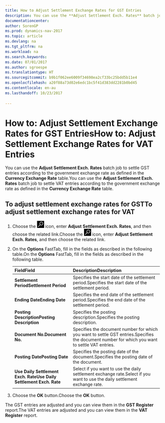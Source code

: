 ```yaml
---
title: How to Adjust Settlement Exchange Rates for GST Entries
description: You can use the **Adjust Settlement Exch. Rates** batch job to settle GST entries according to the government exchange rate as defined in the **Currency Exchange Rate** table.
documentationcenter: 
author: SorenGP
ms.prod: dynamics-nav-2017
ms.topic: article
ms.devlang: na
ms.tgt_pltfrm: na
ms.workload: na
ms.search.keywords: 
ms.date: 07/01/2017
ms.author: sgroespe
ms.translationtype: HT
ms.sourcegitcommit: b9b1f062ee6009f34698ea2cf33bc25bdd5b11e4
ms.openlocfilehash: a20f88a73d02e6edc1bc5f41d383dd2281b0bd45
ms.contentlocale: en-au
ms.lasthandoff: 10/23/2017

---
```

# <a name="how-to-adjust-settlement-exchange-rates-for-vat-entries"></a><span data-ttu-id="81395-103">How to: Adjust Settlement Exchange Rates for GST Entries</span><span class="sxs-lookup"><span data-stu-id="81395-103">How to: Adjust Settlement Exchange Rates for VAT Entries</span></span>
<span data-ttu-id="81395-104">You can use the **Adjust Settlement Exch. Rates** batch job to settle GST entries according to the government exchange rate as defined in the **Currency Exchange Rate** table.</span><span class="sxs-lookup"><span data-stu-id="81395-104">You can use the **Adjust Settlement Exch. Rates** batch job to settle VAT entries according to the government exchange rate as defined in the **Currency Exchange Rate** table.</span></span>  

## <a name="to-adjust-settlement-exchange-rates-for-vat"></a><span data-ttu-id="81395-105">To adjust settlement exchange rates for GST</span><span class="sxs-lookup"><span data-stu-id="81395-105">To adjust settlement exchange rates for VAT</span></span>  

1.  <span data-ttu-id="81395-106">Choose the ![Search for Page or Report](../../media/ui-search/search_small.png "Search for Page or Report icon") icon, enter **Adjust Settlement Exch. Rates**, and then choose the related link.</span><span class="sxs-lookup"><span data-stu-id="81395-106">Choose the ![Search for Page or Report](../../media/ui-search/search_small.png "Search for Page or Report icon") icon, enter **Adjust Settlement Exch. Rates**, and then choose the related link.</span></span>  
2.  <span data-ttu-id="81395-107">On the **Options** FastTab, fill in the fields as described in the following table.</span><span class="sxs-lookup"><span data-stu-id="81395-107">On the **Options** FastTab, fill in the fields as described in the following table.</span></span>  

    |<span data-ttu-id="81395-108">Field</span><span class="sxs-lookup"><span data-stu-id="81395-108">Field</span></span>|<span data-ttu-id="81395-109">Description</span><span class="sxs-lookup"><span data-stu-id="81395-109">Description</span></span>|  
    |---------------------------------|---------------------------------------|  
    |<span data-ttu-id="81395-110">**Settlement Period**</span><span class="sxs-lookup"><span data-stu-id="81395-110">**Settlement Period**</span></span>|<span data-ttu-id="81395-111">Specifies the start date of the settlement period.</span><span class="sxs-lookup"><span data-stu-id="81395-111">Specifies the start date of the settlement period.</span></span>|  
    |<span data-ttu-id="81395-112">**Ending Date**</span><span class="sxs-lookup"><span data-stu-id="81395-112">**Ending Date**</span></span>|<span data-ttu-id="81395-113">Specifies the end date of the settlement period.</span><span class="sxs-lookup"><span data-stu-id="81395-113">Specifies the end date of the settlement period.</span></span>|  
    |<span data-ttu-id="81395-114">**Posting Description**</span><span class="sxs-lookup"><span data-stu-id="81395-114">**Posting Description**</span></span>|<span data-ttu-id="81395-115">Specifies the posting description.</span><span class="sxs-lookup"><span data-stu-id="81395-115">Specifies the posting description.</span></span>|  
    |<span data-ttu-id="81395-116">**Document No.**</span><span class="sxs-lookup"><span data-stu-id="81395-116">**Document No.**</span></span>|<span data-ttu-id="81395-117">Specifies the document number for which you want to settle GST entries.</span><span class="sxs-lookup"><span data-stu-id="81395-117">Specifies the document number for which you want to settle VAT entries.</span></span>|  
    |<span data-ttu-id="81395-118">**Posting Date**</span><span class="sxs-lookup"><span data-stu-id="81395-118">**Posting Date**</span></span>|<span data-ttu-id="81395-119">Specifies the posting date of the document.</span><span class="sxs-lookup"><span data-stu-id="81395-119">Specifies the posting date of the document.</span></span>|  
    |<span data-ttu-id="81395-120">**Use Daily Settlement Exch. Rate**</span><span class="sxs-lookup"><span data-stu-id="81395-120">**Use Daily Settlement Exch. Rate**</span></span>|<span data-ttu-id="81395-121">Select if you want to use the daily settlement exchange rate.</span><span class="sxs-lookup"><span data-stu-id="81395-121">Select if you want to use the daily settlement exchange rate.</span></span>|  

3.  <span data-ttu-id="81395-122">Choose the **OK** button.</span><span class="sxs-lookup"><span data-stu-id="81395-122">Choose the **OK** button.</span></span>  

<span data-ttu-id="81395-123">The GST entries are adjusted and you can view them in the **GST Register** report.</span><span class="sxs-lookup"><span data-stu-id="81395-123">The VAT entries are adjusted and you can view them in the **VAT Register** report.</span></span>

